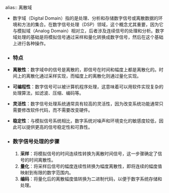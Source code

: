 alias:: 离散域

- 数字域（Digital Domain）指的是处理、分析和存储数字信号或离散数据的环境和方法的集合。在数字信号处理（DSP）领域，这个概念尤其重要，因为它与模拟域（Analog Domain）相对立，后者涉及连续信号的处理和分析。数字域处理的基础是将模拟信号通过采样和量化转换成数字信号，然后在这个基础上进行各种操作。
- ### 特点
- **离散性**：数字域中的信号是离散的，即信号在时间和幅度上都是离散化的。时间上的离散化通过采样实现，而幅度上的离散化则通过量化实现。
- **可编程性**：数字信号可以被计算机程序处理，这意味着可以用软件实现复杂的处理算法，如滤波、压缩、编码等。
- **灵活性**：数字信号处理系统通常具有较高的灵活性，因为改变系统功能通常只需要修改软件代码，而不需要改变硬件。
- **稳定性**：与模拟信号系统相比，数字系统对噪声和环境变化的敏感度较低，因此可以提供更高的信号稳定性和可靠性。
- ### 数字信号处理的步骤
  
  1. **采样**：将模拟信号的时间连续性转换为离散时间信号，这一步骤确定了信号的时间离散性。
  2. **量化**：将采样后信号的幅度连续性转换为幅度离散性，即将连续的幅度值映射到有限的数字范围内。
  3. **编码**：将量化后的离散幅度值转换为二进制代码，以便于数字系统存储和处理。